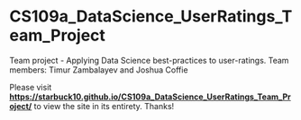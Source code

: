 # CS109a_DataScience_UserRatings_Team_Project
Team project - Applying Data Science best-practices to user-ratings.  Team members: Timur Zambalayev and Joshua Coffie

Please visit <b>https://starbuck10.github.io/CS109a_DataScience_UserRatings_Team_Project/</b> to view the site in its entirety.  Thanks!

